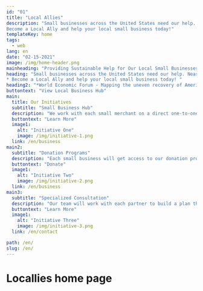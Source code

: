 ```yaml
---
id: "01"
title: "Local Allies"
description: "Small businesses across the United States need our help. Nearly a quarter of US small merchants are closed and overall revenue is still down for many due to the COVID-19 pandemic.*
Become a Local Ally and help your local small business today!"
templateKey: home
tags:
  - web
lang: en
date: "02-15-2021"
image: /img/home-header.png
mainheading: "Providing Sustainable Help for Our Local Small Businesses"
heading: "Small businesses across the United States need our help. Nearly a quarter of US small merchants are closed and overall revenue is still down for many due to the COVID-19 pandemic.
* Become a Local Ally and help your local small business today! "
heading2: "*World Economic Forum - Mapping the uneven recovery of America’s small businesses https://www.weforum.org/agenda/2020/10/mapped-uneven-recovery-us-america-small-businesses-closure"
buttontext: "View Local Business Hub"
main:
  title: Our Initiatives
  subtitle: "Small Business Hub"
  description: "We work with each small merchant on a direct one-to-one basis to make sure they are getting the specific help they need starting with their own specialized page on our small business hub that includes relevant information tailored to your needs."
  buttontext: "Learn More"
  image1:
    alt: "Initiative One"
    image: /img/initiative-1.png
  link: /en/business
main2:
  subtitle: "Donation Programs"
  description: "Each small business will get access to our donation programs, which include but are not limited to gift vouchers and donate-a-meal opportunities - 100% of these funds raised will go back to the business."
  buttontext: "Donate"
  image1:
    alt: "Initiative Two"
    image: /img/initiative-2.png
  link: /en/business
main3:
  subtitle: "Specialized Consultation"
  description: "Our team will work with each partner to build a plan that includes digital and social media marketing help and, if needed, translation services (languages currently supported include Mandarin and Cantonese) - all provided free-of-service."
  buttontext: "Learn More"
  image1:
    alt: "Initiative Three"
    image: /img/initiative-3.png
  link: /en/contact

path: /en/
slug: /en/
---
```


# Locallies home page

<br>
